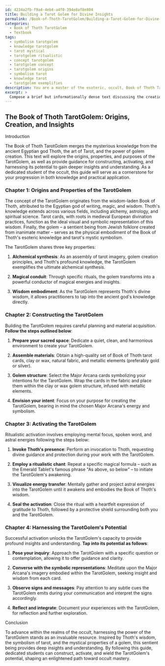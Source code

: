 ```yaml
---
id: 4234a2fb-f9a4-4eb4-a4f0-394e8af8e804
title: Building a Tarot Golem for Divine Insights
permalink: /Book-of-Thoth-TarotGolem/Building-a-Tarot-Golem-for-Divine-Insights/
categories:
  - Book of Thoth TarotGolem
  - Textbook
tags:
  - symbolism tarotgolem
  - knowledge tarotgolem
  - tarot mystical
  - tarotgolem ritualistic
  - concept tarotgolem
  - tarotgolem concept
  - tarotgolem origins
  - symbolism tarot
  - knowledge tarot
  - tarotgolem exemplifies
description: You are a master of the esoteric, occult, Book of Thoth TarotGolem and education, you have written many textbooks on the subject in ways that provide students with rich and deep understanding of the subject. You are being asked to write textbook-like sections on a topic and you do it with full context, explainability, and reliability in accuracy to the true facts of the topic at hand, in a textbook style that a student would easily be able to learn from, in a rich, engaging, and contextual way. Always include relevant context (such as formulas and history), related concepts, and in a way that someone can gain deep insights from.
excerpt: > 
  Compose a brief but informationally dense text discussing the creation and utilization of a Book of Thoth TarotGolem within the context of the occult. Include important aspects such as its origin, properties, and purpose, as well as instructions for constructing, activating, and effectively using the TarotGolem to gain deep insights and understanding. This text should serve as a guide for dedicated students who wish to further their knowledge and practical application as they progress in their occult studies.
---
```


## The Book of Thoth TarotGolem: Origins, Creation, and Insights

Introduction

The Book of Thoth TarotGolem merges the mysterious knowledge from the ancient Egyptian god Thoth, the art of Tarot, and the power of golem creation. This text will explore the origins, properties, and purposes of the TarotGolem, as well as provide guidance for constructing, activating, and harnessing its potential to gain deeper insights and understanding. As a dedicated student of the occult, this guide will serve as a cornerstone for your progression in both knowledge and practical application.

### Chapter 1: Origins and Properties of the TarotGolem

The concept of the TarotGolem originates from the wisdom-laden Book of Thoth, attributed to the Egyptian god of writing, magic, and wisdom. Thoth's knowledge extends across various fields, including alchemy, astrology, and spiritual science. Tarot cards, with roots in medieval European divination practices, function as the ideal visual and symbolic representation of this wisdom. Finally, the golem – a sentient being from Jewish folklore created from inanimate matter – serves as the physical embodiment of the Book of Thoth's esoteric knowledge and tarot's mystic symbolism.

The TarotGolem shares three key properties:

1. **Alchemical synthesis**: As an assembly of tarot imagery, golem creation principles, and Thoth's profound knowledge, the TarotGolem exemplifies the ultimate alchemical synthesis.

2. **Magical conduit**: Through specific rituals, the golem transforms into a powerful conductor of magical energies and insights.

3. **Wisdom embodiment**: As the TarotGolem represents Thoth's divine wisdom, it allows practitioners to tap into the ancient god's knowledge directly.

### Chapter 2: Constructing the TarotGolem

Building the TarotGolem requires careful planning and material acquisition. **Follow the steps outlined below**:

1. **Prepare your sacred space**: Dedicate a quiet, clean, and harmonious environment to create your TarotGolem.

2. **Assemble materials**: Obtain a high-quality set of Book of Thoth tarot cards, clay or wax, natural fabric, and metallic elements (preferably gold or silver).

3. **Golem structure**: Select the Major Arcana cards symbolizing your intentions for the TarotGolem. Wrap the cards in the fabric and place them within the clay or wax golem structure, infused with metallic elements.

4. **Envision your intent**: Focus on your purpose for creating the TarotGolem, bearing in mind the chosen Major Arcana's energy and symbolism.

### Chapter 3: Activating the TarotGolem

Ritualistic activation involves employing mental focus, spoken word, and astral energies following the steps below:

1. **Invoke Thoth's presence**: Perform an invocation to Thoth, requesting divine guidance and protection during your work with the TarotGolem.

2. **Employ a ritualistic chant**: Repeat a specific magical formula – such as the Emerald Tablet's famous phrase "As above, so below" – to initiate the TarotGolem's awakening.

3. **Visualize energy transfer**: Mentally gather and project astral energies into the TarotGolem until it awakens and embodies the Book of Thoth's wisdom.

4. **Seal the activation**: Close the ritual with a heartfelt expression of gratitude to Thoth, followed by a protective shield surrounding both you and the TarotGolem.

### Chapter 4: Harnessing the TarotGolem's Potential

Successful activation unlocks the TarotGolem's capacity to provide profound insights and understanding. **Tap into its potential as follows**:

1. **Pose your inquiry**: Approach the TarotGolem with a specific question or contemplation, allowing it to offer guidance and clarity.

2. **Converse with the symbolic representations**: Meditate upon the Major Arcana's imagery embodied within the TarotGolem, seeking insight and wisdom from each card.

3. **Observe signs and messages**: Pay attention to any subtle cues the TarotGolem emits during your communication and interpret the signs accordingly.

4. **Reflect and integrate**: Document your experiences with the TarotGolem, for reflection and further exploration.

Conclusion

To advance within the realms of the occult, harnessing the power of the TarotGolem stands as an invaluable resource. Inspired by Thoth's wisdom, the symbolism of tarot, and the mystical properties of a golem, this sentient being provides deep insights and understanding. By following this guide, dedicated students can construct, activate, and wield the TarotGolem's potential, shaping an enlightened path toward occult mastery.
